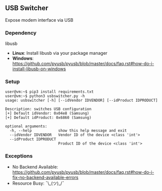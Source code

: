 ## USB Switcher
Expose modem interface via USB

### Dependency
libusb
- <b>Linux</b>: Install libusb via your package manager
- <b>Windows</b>: https://github.com/pyusb/pyusb/blob/master/docs/faq.rst#how-do-i-install-libusb-on-windows

### Setup
```console
user@vm:~$ pip3 install requirements.txt
user@vm:~$ python3 usbswitcher.py -h
usage: usbswitcher [-h] [--idVendor IDVENDOR] [--idProduct IDPRODUCT]

Description: switches USB configuration
[+] Default idVendor: 0x04e8 (Samsung)
[+] Default idProduct: 0x6860 (Samsung)

optional arguments:
  -h, --help            show this help message and exit
  --idVendor IDVENDOR   Vendor ID of the device <class 'int'>
  --idProduct IDPRODUCT
                        Product ID of the device <class 'int'>
```

### Exceptions
- No Backend Available: https://github.com/pyusb/pyusb/blob/master/docs/faq.rst#how-do-i-fix-no-backend-available-errors
- Resource Busy: ¯\\\_(ツ)_/¯
